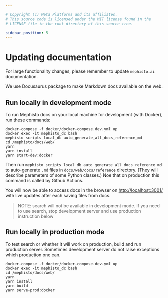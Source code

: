```yaml
---

# Copyright (c) Meta Platforms and its affiliates.
# This source code is licensed under the MIT license found in the
# LICENSE file in the root directory of this source tree.

sidebar_position: 5
---
```


# Updating documentation

For large functionality changes, please remember to update `mephisto.ai` documentation.

We use Docusaurus package to make Markdown docs available on the web.

## Run locally in development mode

To run Mephisto docs on your local machine for development (with Docker), run these commands:

```shell
docker-compose -f docker/docker-compose.dev.yml up
docker exec -it mephisto_dc bash
mephisto scripts local_db auto_generate_all_docs_reference_md
cd /mephisto/docs/web/
yarn
yarn install
yarn start-dev:docker
```

Then run `mephisto scripts local_db auto_generate_all_docs_reference_md` to auto-generate `.md` files in `docs/web/docs/reference` directory. (They will describe parameters of some Python classes.) Noe that on production this command is called by Github Actions.

You will now be able to access docs in the browser on [http://localhost:3001/](http://localhost:3001/) with live updates after each saving files from docs.

> NOTE: search will not be available in development mode. If you need to use search, stop development server and use production instruction below

## Run locally in production mode

To test search or whether it will work on production, build and run production server.
Sometimes development server do not raise exceptions which production one can.

```shell
docker-compose -f docker/docker-compose.dev.yml up
docker exec -it mephisto_dc bash
cd /mephisto/docs/web/
yarn
yarn install
yarn build
yarn serve-prod:docker
```
